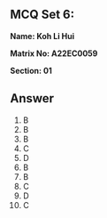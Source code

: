 ## MCQ Set 6:

**Name: Koh Li Hui**

**Matrix No: A22EC0059**

**Section: 01**

## Answer
1. B
2. B
3. B
4. C
5. D
6. B
7. B
8. C
9. D
10. C
